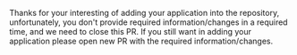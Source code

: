 Thanks for your interesting of adding your application into the repository, unfortunately, you don't provide required information/changes in a required time, and we need to close this PR. If you still want in adding your application please open new PR with the required information/changes.
